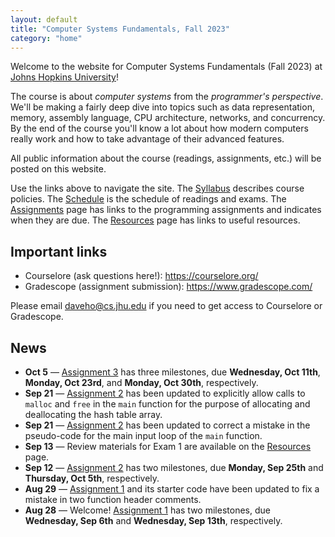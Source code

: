 ```yaml
---
layout: default
title: "Computer Systems Fundamentals, Fall 2023"
category: "home"
---
```


Welcome to the website for Computer Systems Fundamentals (Fall 2023)
at <a href="https://www.jhu.edu/">Johns Hopkins University</a>!

The course is about *computer systems* from the *programmer's
perspective*.  We'll be making a fairly deep dive into topics such
as data representation, memory, assembly language, CPU architecture,
networks, and concurrency.  By the end of the course you'll know a lot
about how modern computers really work and how to take advantage of
their advanced features.

All public information about the course (readings, assignments, etc.) will
be posted on this website.

Use the links above to navigate the site.  The [Syllabus](syllabus.html)
describes course policies. The [Schedule](schedule.html) is the schedule
of readings and exams.  The [Assignments](assignments.html) page has
links to the programming assignments and indicates when they are due.
The [Resources](resources.html) page has links to useful resources.

## Important links

* Courselore (ask questions here!): <https://courselore.org/>
* Gradescope (assignment submission): <https://www.gradescope.com/>

Please email <daveho@cs.jhu.edu> if you need to get access to Courselore or
Gradescope.

## News

* **Oct 5** — [Assignment 3](assign/assign03.html) has three milestones,
  due **Wednesday, Oct 11th**, **Monday, Oct 23rd**, and **Monday, Oct 30th**,
  respectively.
* **Sep 21** — [Assignment 2](assign/assign02.html) has been updated to
  explicitly allow calls to `malloc` and `free` in the `main` function
  for the purpose of allocating and deallocating the hash table array.
* **Sep 21** — [Assignment 2](assign/assign02.html) has been updated to correct
  a mistake in the pseudo-code for the main input loop of the `main`
  function.
* **Sep 13** — Review materials for Exam 1 are available on the [Resources](resources.html)
  page.
* **Sep 12** — [Assignment 2](assign/assign02.html) has two milestones, due
  **Monday, Sep 25th** and **Thursday, Oct 5th**, respectively.
* **Aug 29** — [Assignment 1](assign/assign01.html) and its starter code have
  been updated to fix a mistake in two function header comments.
* **Aug 28** — Welcome! [Assignment 1](assign/assign01.html) has two milestones,
  due **Wednesday, Sep 6th** and **Wednesday, Sep 13th**, respectively.
